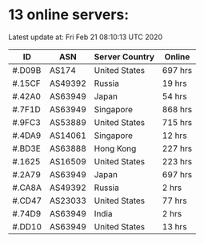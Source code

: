 # 13 online servers:

Latest update at: Fri Feb 21 08:10:13 UTC 2020

| ID | ASN | Server Country | Online |
| -- | --- | -------------- | ------ |
| #.D09B | AS174 | United States | 697 hrs |
| #.15CF | AS49392 | Russia | 19 hrs |
| #.42A0 | AS63949 | Japan | 54 hrs |
| #.7F1D | AS63949 | Singapore | 868 hrs |
| #.9FC3 | AS53889 | United States | 715 hrs |
| #.4DA9 | AS14061 | Singapore | 12 hrs |
| #.BD3E | AS63888 | Hong Kong | 227 hrs |
| #.1625 | AS16509 | United States | 223 hrs |
| #.2A79 | AS63949 | Japan | 697 hrs |
| #.CA8A | AS49392 | Russia | 2 hrs |
| #.CD47 | AS23033 | United States | 77 hrs |
| #.74D9 | AS63949 | India | 2 hrs |
| #.DD10 | AS63949 | United States | 13 hrs |

